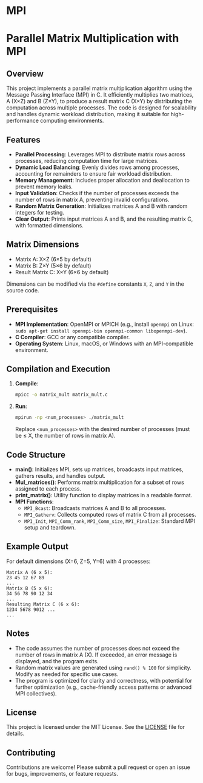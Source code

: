 # MPI


# Parallel Matrix Multiplication with MPI

## Overview
This project implements a parallel matrix multiplication algorithm using the Message Passing Interface (MPI) in C. It efficiently multiplies two matrices, A (X×Z) and B (Z×Y), to produce a result matrix C (X×Y) by distributing the computation across multiple processes. The code is designed for scalability and handles dynamic workload distribution, making it suitable for high-performance computing environments.

## Features
- **Parallel Processing**: Leverages MPI to distribute matrix rows across processes, reducing computation time for large matrices.
- **Dynamic Load Balancing**: Evenly divides rows among processes, accounting for remainders to ensure fair workload distribution.
- **Memory Management**: Includes proper allocation and deallocation to prevent memory leaks.
- **Input Validation**: Checks if the number of processes exceeds the number of rows in matrix A, preventing invalid configurations.
- **Random Matrix Generation**: Initializes matrices A and B with random integers for testing.
- **Clear Output**: Prints input matrices A and B, and the resulting matrix C, with formatted dimensions.

## Matrix Dimensions
- Matrix A: X×Z (6×5 by default)
- Matrix B: Z×Y (5×6 by default)
- Result Matrix C: X×Y (6×6 by default)

Dimensions can be modified via the `#define` constants `X`, `Z`, and `Y` in the source code.

## Prerequisites
- **MPI Implementation**: OpenMPI or MPICH (e.g., install `openmpi` on Linux: `sudo apt-get install openmpi-bin openmpi-common libopenmpi-dev`).
- **C Compiler**: GCC or any compatible compiler.
- **Operating System**: Linux, macOS, or Windows with an MPI-compatible environment.

## Compilation and Execution
1. **Compile**:
   ```bash
   mpicc -o matrix_mult matrix_mult.c
   ```
2. **Run**:
   ```bash
   mpirun -np <num_processes> ./matrix_mult
   ```
   Replace `<num_processes>` with the desired number of processes (must be ≤ X, the number of rows in matrix A).

## Code Structure
- **main()**: Initializes MPI, sets up matrices, broadcasts input matrices, gathers results, and handles output.
- **Mul_matrices()**: Performs matrix multiplication for a subset of rows assigned to each process.
- **print_matrix()**: Utility function to display matrices in a readable format.
- **MPI Functions**:
  - `MPI_Bcast`: Broadcasts matrices A and B to all processes.
  - `MPI_Gatherv`: Collects computed rows of matrix C from all processes.
  - `MPI_Init`, `MPI_Comm_rank`, `MPI_Comm_size`, `MPI_Finalize`: Standard MPI setup and teardown.

## Example Output
For default dimensions (X=6, Z=5, Y=6) with 4 processes:
```
Matrix A (6 x 5):
23 45 12 67 89
...
Matrix B (5 x 6):
34 56 78 90 12 34
...
Resulting Matrix C (6 x 6):
1234 5678 9012 ...
...
```

## Notes
- The code assumes the number of processes does not exceed the number of rows in matrix A (X). If exceeded, an error message is displayed, and the program exits.
- Random matrix values are generated using `rand() % 100` for simplicity. Modify as needed for specific use cases.
- The program is optimized for clarity and correctness, with potential for further optimization (e.g., cache-friendly access patterns or advanced MPI collectives).

## License
This project is licensed under the MIT License. See the [LICENSE](LICENSE) file for details.

## Contributing
Contributions are welcome! Please submit a pull request or open an issue for bugs, improvements, or feature requests.
